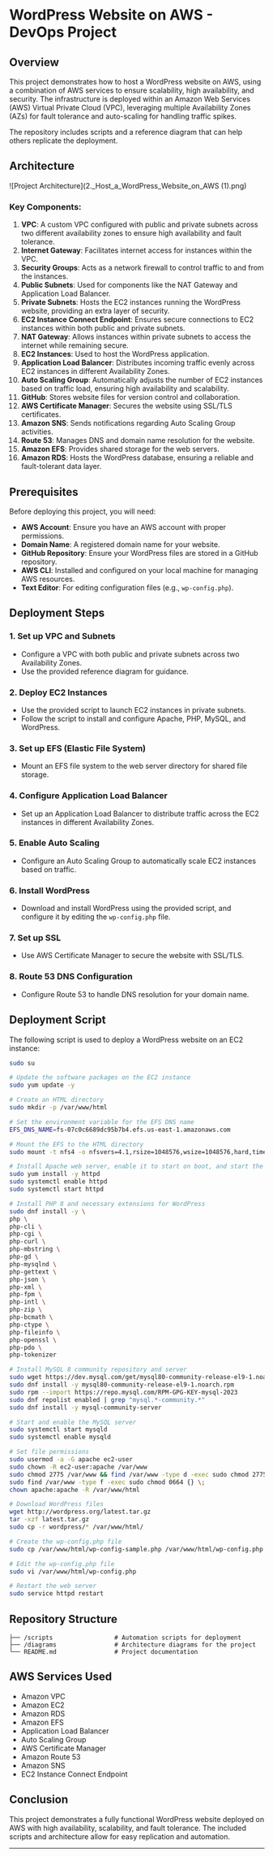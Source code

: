 # WordPress Website on AWS - DevOps Project
## Overview
This project demonstrates how to host a WordPress website on AWS, using a combination of AWS services to ensure scalability, high availability, and security. The infrastructure is deployed within an Amazon Web Services (AWS) Virtual Private Cloud (VPC), leveraging multiple Availability Zones (AZs) for fault tolerance and auto-scaling for handling traffic spikes. 

The repository includes scripts and a reference diagram that can help others replicate the deployment.

## Architecture
![Project Architecture](2._Host_a_WordPress_Website_on_AWS (1).png)

### Key Components:
1. **VPC**: A custom VPC configured with public and private subnets across two different availability zones to ensure high availability and fault tolerance.
2. **Internet Gateway**: Facilitates internet access for instances within the VPC.
3. **Security Groups**: Acts as a network firewall to control traffic to and from the instances.
4. **Public Subnets**: Used for components like the NAT Gateway and Application Load Balancer.
5. **Private Subnets**: Hosts the EC2 instances running the WordPress website, providing an extra layer of security.
6. **EC2 Instance Connect Endpoint**: Ensures secure connections to EC2 instances within both public and private subnets.
7. **NAT Gateway**: Allows instances within private subnets to access the internet while remaining secure.
8. **EC2 Instances**: Used to host the WordPress application.
9. **Application Load Balancer**: Distributes incoming traffic evenly across EC2 instances in different Availability Zones.
10. **Auto Scaling Group**: Automatically adjusts the number of EC2 instances based on traffic load, ensuring high availability and scalability.
11. **GitHub**: Stores website files for version control and collaboration.
12. **AWS Certificate Manager**: Secures the website using SSL/TLS certificates.
13. **Amazon SNS**: Sends notifications regarding Auto Scaling Group activities.
14. **Route 53**: Manages DNS and domain name resolution for the website.
15. **Amazon EFS**: Provides shared storage for the web servers.
16. **Amazon RDS**: Hosts the WordPress database, ensuring a reliable and fault-tolerant data layer.

## Prerequisites
Before deploying this project, you will need:
- **AWS Account**: Ensure you have an AWS account with proper permissions.
- **Domain Name**: A registered domain name for your website.
- **GitHub Repository**: Ensure your WordPress files are stored in a GitHub repository.
- **AWS CLI**: Installed and configured on your local machine for managing AWS resources.
- **Text Editor**: For editing configuration files (e.g., `wp-config.php`).

## Deployment Steps

### 1. Set up VPC and Subnets
- Configure a VPC with both public and private subnets across two Availability Zones.
- Use the provided reference diagram for guidance.

### 2. Deploy EC2 Instances
- Use the provided script to launch EC2 instances in private subnets.
- Follow the script to install and configure Apache, PHP, MySQL, and WordPress.

### 3. Set up EFS (Elastic File System)
- Mount an EFS file system to the web server directory for shared file storage.

### 4. Configure Application Load Balancer
- Set up an Application Load Balancer to distribute traffic across the EC2 instances in different Availability Zones.

### 5. Enable Auto Scaling
- Configure an Auto Scaling Group to automatically scale EC2 instances based on traffic.

### 6. Install WordPress
- Download and install WordPress using the provided script, and configure it by editing the `wp-config.php` file.

### 7. Set up SSL
- Use AWS Certificate Manager to secure the website with SSL/TLS.

### 8. Route 53 DNS Configuration
- Configure Route 53 to handle DNS resolution for your domain name.

## Deployment Script

The following script is used to deploy a WordPress website on an EC2 instance:

```bash
sudo su

# Update the software packages on the EC2 instance 
sudo yum update -y

# Create an HTML directory 
sudo mkdir -p /var/www/html

# Set the environment variable for the EFS DNS name
EFS_DNS_NAME=fs-07c0c6689dc95b7b4.efs.us-east-1.amazonaws.com

# Mount the EFS to the HTML directory 
sudo mount -t nfs4 -o nfsvers=4.1,rsize=1048576,wsize=1048576,hard,timeo=600,retrans=2,noresvport "$EFS_DNS_NAME":/ /var/www/html

# Install Apache web server, enable it to start on boot, and start the server immediately
sudo yum install -y httpd
sudo systemctl enable httpd 
sudo systemctl start httpd

# Install PHP 8 and necessary extensions for WordPress
sudo dnf install -y \
php \
php-cli \
php-cgi \
php-curl \
php-mbstring \
php-gd \
php-mysqlnd \
php-gettext \
php-json \
php-xml \
php-fpm \
php-intl \
php-zip \
php-bcmath \
php-ctype \
php-fileinfo \
php-openssl \
php-pdo \
php-tokenizer

# Install MySQL 8 community repository and server
sudo wget https://dev.mysql.com/get/mysql80-community-release-el9-1.noarch.rpm 
sudo dnf install -y mysql80-community-release-el9-1.noarch.rpm 
sudo rpm --import https://repo.mysql.com/RPM-GPG-KEY-mysql-2023
sudo dnf repolist enabled | grep "mysql.*-community.*"
sudo dnf install -y mysql-community-server 

# Start and enable the MySQL server
sudo systemctl start mysqld
sudo systemctl enable mysqld

# Set file permissions
sudo usermod -a -G apache ec2-user
sudo chown -R ec2-user:apache /var/www
sudo chmod 2775 /var/www && find /var/www -type d -exec sudo chmod 2775 {} \;
sudo find /var/www -type f -exec sudo chmod 0664 {} \;
chown apache:apache -R /var/www/html 

# Download WordPress files
wget http://wordpress.org/latest.tar.gz
tar -xzf latest.tar.gz
sudo cp -r wordpress/* /var/www/html/

# Create the wp-config.php file
sudo cp /var/www/html/wp-config-sample.php /var/www/html/wp-config.php

# Edit the wp-config.php file
sudo vi /var/www/html/wp-config.php

# Restart the web server
sudo service httpd restart
```

## Repository Structure

```plaintext
├── /scripts                 # Automation scripts for deployment
├── /diagrams                # Architecture diagrams for the project
└── README.md                # Project documentation
```

## AWS Services Used
- Amazon VPC
- Amazon EC2
- Amazon RDS
- Amazon EFS
- Application Load Balancer
- Auto Scaling Group
- AWS Certificate Manager
- Amazon Route 53
- Amazon SNS
- EC2 Instance Connect Endpoint

## Conclusion
This project demonstrates a fully functional WordPress website deployed on AWS with high availability, scalability, and fault tolerance. The included scripts and architecture allow for easy replication and automation.

---
